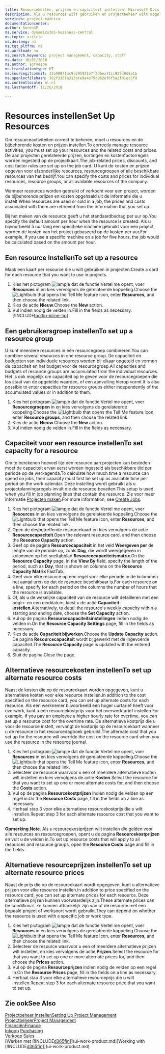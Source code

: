 ```yaml
---
title: Resourcekosten, prijzen en capaciteit instellen| Microsoft Docs
description: Als u resources wilt gebruiken en projectbeheer wilt mogelijk maken, geeft u kosten en prijzen voor afzonderlijke resources of resourcegroepen op en stelt u de resourcecapaciteit in.
services: project-madeira
documentationcenter: 
author: SorenGP
ms.service: dynamics365-business-central
ms.topic: article
ms.devlang: na
ms.tgt_pltfrm: na
ms.workload: na
ms.search.keywords: project management, capacity, staff
ms.date: 10/01/2018
ms.author: sgroespe
ms.translationtype: HT
ms.sourcegitcommit: 33b900f1ac9e295921e7f3d6ea72cc93939d8a1b
ms.openlocfilehash: 362f335fa313dce9a4e75c962ef6f5a2f01ec5fd
ms.contentlocale: nl-nl
ms.lasthandoff: 11/26/2018

---
```

# <a name="set-up-resources"></a><span data-ttu-id="d48e7-103">Resources instellen</span><span class="sxs-lookup"><span data-stu-id="d48e7-103">Set Up Resources</span></span>
<span data-ttu-id="d48e7-104">Om resourceactiviteiten correct te beheren, moet u resources en de bijbehorende kosten en prijzen instellen.</span><span class="sxs-lookup"><span data-stu-id="d48e7-104">To correctly manage resource activities, you must set up your resources and the related costs and prices.</span></span> <span data-ttu-id="d48e7-105">De aan projecten gerelateerde prijzen, kortingen en kostenfactorregels worden ingesteld op de projectkaart.</span><span class="sxs-lookup"><span data-stu-id="d48e7-105">The job-related prices, discounts, and cost factor rules are set up on the job card.</span></span> <span data-ttu-id="d48e7-106">U kunt de kosten en prijzen opgeven voor afzonderlijke resources, resourcegroepen of alle beschikbare resources van het bedrijf.</span><span class="sxs-lookup"><span data-stu-id="d48e7-106">You can specify the costs and prices for individual resources, resource groups, or all available resources of the company.</span></span>

<span data-ttu-id="d48e7-107">Wanneer resources worden gebruikt of verkocht voor een project, worden de bijbehorende prijzen en kosten opgehaald uit de informatie die u instelt.</span><span class="sxs-lookup"><span data-stu-id="d48e7-107">When resources are used or sold in a job, the prices and costs associated with them are retrieved from the information that you set up.</span></span>

<span data-ttu-id="d48e7-108">Bij het maken van de resource geeft u het standaardbedrag per uur op.</span><span class="sxs-lookup"><span data-stu-id="d48e7-108">You specify the default amount per hour when the resource is created.</span></span> <span data-ttu-id="d48e7-109">Als u bijvoorbeeld 5 uur lang een specifieke machine gebruikt voor een project, worden de kosten van het project gebaseerd op de kosten per uur.</span><span class="sxs-lookup"><span data-stu-id="d48e7-109">For example, if you use a specific machine on a job for five hours, the job would be calculated based on the amount per hour.</span></span>

## <a name="to-set-up-a-resource"></a><span data-ttu-id="d48e7-110">Een resource instellen</span><span class="sxs-lookup"><span data-stu-id="d48e7-110">To set up a resource</span></span>
<span data-ttu-id="d48e7-111">Maak een kaart per resource die u wilt gebruiken in projecten.</span><span class="sxs-lookup"><span data-stu-id="d48e7-111">Create a card for each resource that you want to use in projects.</span></span>

1. <span data-ttu-id="d48e7-112">Kies het pictogram ![lampje dat de functie Vertel me opent](media/ui-search/search_small.png "Vertel me wat u wilt doen"), voer **Resources** in en kies vervolgens de gerelateerde koppeling.</span><span class="sxs-lookup"><span data-stu-id="d48e7-112">Choose the ![Lightbulb that opens the Tell Me feature](media/ui-search/search_small.png "Tell me what you want to do") icon, enter **Resources**, and then choose the related link.</span></span>
2. <span data-ttu-id="d48e7-113">Kies de actie **Nieuw**.</span><span class="sxs-lookup"><span data-stu-id="d48e7-113">Choose the **New** action.</span></span>
3. <span data-ttu-id="d48e7-114">Vul indien nodig de velden in.</span><span class="sxs-lookup"><span data-stu-id="d48e7-114">Fill in the fields as necessary.</span></span> [!INCLUDE[tooltip-inline-tip](includes/tooltip-inline-tip_md.md)]  

## <a name="to-set-up-a-resource-group"></a><span data-ttu-id="d48e7-115">Een gebruikersgroep instellen</span><span class="sxs-lookup"><span data-stu-id="d48e7-115">To set up a resource group</span></span>
<span data-ttu-id="d48e7-116">U kunt meerdere resources in één resourcegroep combineren.</span><span class="sxs-lookup"><span data-stu-id="d48e7-116">You can combine several resources in one resource group.</span></span> <span data-ttu-id="d48e7-117">De capaciteit en budgetten van individuele resources worden bij elkaar opgeteld en vormen de capaciteit en het budget voor de resourcegroep.</span><span class="sxs-lookup"><span data-stu-id="d48e7-117">All capacities and budgets of resource groups are accumulated from the individual resources.</span></span> <span data-ttu-id="d48e7-118">Het is ook mogelijk om capaciteit op te geven voor de resourcegroepen die los staat van de opgetelde waarden, of een aanvulling hierop vormt.</span><span class="sxs-lookup"><span data-stu-id="d48e7-118">It is also possible to enter capacities for resource groups either independently of the accumulated values or in addition to them.</span></span>

1. <span data-ttu-id="d48e7-119">Kies het pictogram ![lampje dat de functie Vertel me opent](media/ui-search/search_small.png "Vertel me wat u wilt doen"), voer **Resourcegroepen** in en kies vervolgens de gerelateerde koppeling.</span><span class="sxs-lookup"><span data-stu-id="d48e7-119">Choose the ![Lightbulb that opens the Tell Me feature](media/ui-search/search_small.png "Tell me what you want to do") icon, enter **Resource groups**, and then choose the related link.</span></span>
2. <span data-ttu-id="d48e7-120">Kies de actie **Nieuw**.</span><span class="sxs-lookup"><span data-stu-id="d48e7-120">Choose the **New** action.</span></span>
3. <span data-ttu-id="d48e7-121">Vul indien nodig de velden in.</span><span class="sxs-lookup"><span data-stu-id="d48e7-121">Fill in the fields as necessary.</span></span>

## <a name="to-set-capacity-for-a-resource"></a><span data-ttu-id="d48e7-122">Capaciteit voor een resource instellen</span><span class="sxs-lookup"><span data-stu-id="d48e7-122">To set capacity for a resource</span></span>
<span data-ttu-id="d48e7-123">Om te berekenen hoeveel tijd een resource aan projecten kan besteden moet de capaciteit ervan eerst worden ingesteld als beschikbare tijd per periode op de werkagenda.</span><span class="sxs-lookup"><span data-stu-id="d48e7-123">To calculate how much time a resource can spend on jobs, their capacity must first be set up as available time per period on the work calendar.</span></span> <span data-ttu-id="d48e7-124">Deze instelling wordt gebruikt als u projectplanningsregels invult die de resource bevatten.</span><span class="sxs-lookup"><span data-stu-id="d48e7-124">This setup is used when you fill in job planning lines that contain the resource.</span></span> <span data-ttu-id="d48e7-125">Zie voor meer informatie [Projecten maken](projects-how-create-jobs.md).</span><span class="sxs-lookup"><span data-stu-id="d48e7-125">For more information, see [Create Jobs](projects-how-create-jobs.md).</span></span>

1. <span data-ttu-id="d48e7-126">Kies het pictogram ![lampje dat de functie Vertel me opent](media/ui-search/search_small.png "Vertel me wat u wilt doen"), voer **Resources** in en kies vervolgens de gerelateerde koppeling.</span><span class="sxs-lookup"><span data-stu-id="d48e7-126">Choose the ![Lightbulb that opens the Tell Me feature](media/ui-search/search_small.png "Tell me what you want to do") icon, enter **Resources**, and then choose the related link.</span></span>
2. <span data-ttu-id="d48e7-127">Open de desbetreffende resourcekaart en kies vervolgens de actie **Resourcecapaciteit**.</span><span class="sxs-lookup"><span data-stu-id="d48e7-127">Open the relevant resource card, and then choose the **Resource Capacity** action.</span></span>
3. <span data-ttu-id="d48e7-128">Geef op de pagina **Resourcecapaciteit** in het veld **Weergeven per** de lengte van de periode op, zoals **Dag**, die wordt weergegeven in kolommen op het sneltabblad **Resourcecapaciteitsmatrix**.</span><span class="sxs-lookup"><span data-stu-id="d48e7-128">On the **Resource Capacity** page, in the **View By** field, specify the length of the period, such as **Day**, that is shown on columns on the **Resource Capacity Matrix** FastTab.</span></span>
4. <span data-ttu-id="d48e7-129">Geef voor elke resource op een regel voor elke periode in de kolommen het aantal uren op dat de resource beschikbaar is.</span><span class="sxs-lookup"><span data-stu-id="d48e7-129">For each resource on a line, specify for each period on the columns the number of hours that the resource is available.</span></span>
5. <span data-ttu-id="d48e7-130">Of, als u de wekelijke capaciteit van de resource wilt detailleren met een begin- en een einddatum, kiest u de actie **Capaciteit instellen**.</span><span class="sxs-lookup"><span data-stu-id="d48e7-130">Alternatively, to detail the resource's weekly capacity within a starting and ending date, choose the **Set Capacity** action.</span></span>
6. <span data-ttu-id="d48e7-131">Vul op de pagina **Resourcecapaciteitsinstellingen** indien nodig de velden in.</span><span class="sxs-lookup"><span data-stu-id="d48e7-131">On the **Resource Capacity Settings** page, fill in the fields as necessary.</span></span>
7. <span data-ttu-id="d48e7-132">Kies de actie **Capaciteit bijwerken**.</span><span class="sxs-lookup"><span data-stu-id="d48e7-132">Choose the **Update Capacity** action.</span></span> <span data-ttu-id="d48e7-133">De pagina **Resourcecapaciteit** wordt bijgewerkt met de ingevoerde capaciteit.</span><span class="sxs-lookup"><span data-stu-id="d48e7-133">The **Resource Capacity** page is updated with the entered capacity.</span></span>
8. <span data-ttu-id="d48e7-134">Sluit de pagina.</span><span class="sxs-lookup"><span data-stu-id="d48e7-134">Close the page.</span></span>

## <a name="to-set-up-alternate-resource-costs"></a><span data-ttu-id="d48e7-135">Alternatieve resourcekosten instellen</span><span class="sxs-lookup"><span data-stu-id="d48e7-135">To set up alternate resource costs</span></span>
<span data-ttu-id="d48e7-136">Naast de kosten die op de resourcekaart worden opgegeven, kunt u alternatieve kosten voor elke resource instellen.</span><span class="sxs-lookup"><span data-stu-id="d48e7-136">In addition to the cost specified on the resource card, you can set up alternate costs for each resource.</span></span> <span data-ttu-id="d48e7-137">Als een werknemer bijvoorbeeld een hoger uurtarief heeft voor overwerk, kunt u een resourcekostprijs voor het overwerktarief instellen.</span><span class="sxs-lookup"><span data-stu-id="d48e7-137">For example, if you pay an employee a higher hourly rate for overtime, you can set up a resource cost for the overtime rate.</span></span> <span data-ttu-id="d48e7-138">De alternatieve kostprijs die u voor de resource instelt, vervangt de kostprijs op de resourcekaart wanneer u de resource in het resourcedagboek gebruikt.</span><span class="sxs-lookup"><span data-stu-id="d48e7-138">The alternate cost that you set up for the resource will override the cost on the resource card when you use the resource in the resource journal.</span></span>

1. <span data-ttu-id="d48e7-139">Kies het pictogram ![lampje dat de functie Vertel me opent](media/ui-search/search_small.png "Vertel me wat u wilt doen"), voer **Resources** in en kies vervolgens de gerelateerde koppeling.</span><span class="sxs-lookup"><span data-stu-id="d48e7-139">Choose the ![Lightbulb that opens the Tell Me feature](media/ui-search/search_small.png "Tell me what you want to do") icon, enter **Resources**, and then choose the related link.</span></span>  
2. <span data-ttu-id="d48e7-140">Selecteer de resource waarvoor u een of meerdere alternatieve kosten wilt instellen en kies vervolgens de actie **Kosten**.</span><span class="sxs-lookup"><span data-stu-id="d48e7-140">Select the resource for that you want to set up one or more alternate costs for, and then choose the **Costs** action.</span></span>  
3. <span data-ttu-id="d48e7-141">Vul op de pagina **Resourcekostprijzen** indien nodig de velden op een regel in.</span><span class="sxs-lookup"><span data-stu-id="d48e7-141">On the **Resource Costs** page, fill in the fields on a line as necessary.</span></span>  
4. <span data-ttu-id="d48e7-142">Herhaal stap 3 voor elke alternatieve resourcekostprijs die u wilt instellen.</span><span class="sxs-lookup"><span data-stu-id="d48e7-142">Repeat step 3 for each alternate resource cost that you want to set up.</span></span>

<span data-ttu-id="d48e7-143">**Opmerking**.</span><span class="sxs-lookup"><span data-stu-id="d48e7-143">**Note**.</span></span> <span data-ttu-id="d48e7-144">Als u resourcekostprijzen wilt instellen die gelden voor alle resources en resourcegroepen, opent u de pagina **Resourcekostprijzen** en vult u de velden in.</span><span class="sxs-lookup"><span data-stu-id="d48e7-144">To set up resource costs that will apply to all resources and resource groups, open the **Resource Costs** page and fill in the fields.</span></span>

## <a name="to-set-up-alternate-resource-prices"></a><span data-ttu-id="d48e7-145">Alternatieve resourceprijzen instellen</span><span class="sxs-lookup"><span data-stu-id="d48e7-145">To set up alternate resource prices</span></span>
<span data-ttu-id="d48e7-146">Naast de prijs die op de resourcekaart wordt opgegeven, kunt u alternatieve prijzen voor elke resource instellen.</span><span class="sxs-lookup"><span data-stu-id="d48e7-146">In addition to price specified on the resource card, you can set up alternate prices for each resource.</span></span> <span data-ttu-id="d48e7-147">Deze alternatieve prijzen kunnen voorwaardelijk zijn.</span><span class="sxs-lookup"><span data-stu-id="d48e7-147">These alternate prices can be conditional.</span></span> <span data-ttu-id="d48e7-148">Ze kunnen afhankelijk zijn van of de resource met een bepaald project of werksoort wordt gebruikt.</span><span class="sxs-lookup"><span data-stu-id="d48e7-148">They can depend on whether the resource is used with a specific job or work type.</span></span>

1. <span data-ttu-id="d48e7-149">Kies het pictogram ![lampje dat de functie Vertel me opent](media/ui-search/search_small.png "Vertel me wat u wilt doen"), voer **Resources** in en kies vervolgens de gerelateerde koppeling.</span><span class="sxs-lookup"><span data-stu-id="d48e7-149">Choose the ![Lightbulb that opens the Tell Me feature](media/ui-search/search_small.png "Tell me what you want to do") icon, enter **Resources**, and then choose the related link.</span></span>
2. <span data-ttu-id="d48e7-150">Selecteer de resource waarvoor u een of meerdere alternatieve prijzen wilt instellen, en kies vervolgens de actie **Prijzen**.</span><span class="sxs-lookup"><span data-stu-id="d48e7-150">Select the resource for that you want to set up one or more alternate prices for, and then choose the **Prices** action.</span></span>
3. <span data-ttu-id="d48e7-151">Vul op de pagina **Resourceprijzen** indien nodig de velden op een regel in.</span><span class="sxs-lookup"><span data-stu-id="d48e7-151">On the **Resource Prices** page, fill in the fields on a line as necessary.</span></span>
4. <span data-ttu-id="d48e7-152">Herhaal stap 3 voor elke alternatieve resourceprijs die u wilt instellen.</span><span class="sxs-lookup"><span data-stu-id="d48e7-152">Repeat step 3 for each alternate resource price that you want to set up.</span></span>

## <a name="see-also"></a><span data-ttu-id="d48e7-153">Zie ook</span><span class="sxs-lookup"><span data-stu-id="d48e7-153">See Also</span></span>
[<span data-ttu-id="d48e7-154">Projectbeheer instellen</span><span class="sxs-lookup"><span data-stu-id="d48e7-154">Setting Up Project Management</span></span>](projects-setup-projects.md)  
[<span data-ttu-id="d48e7-155">Projectbeheer</span><span class="sxs-lookup"><span data-stu-id="d48e7-155">Project Management</span></span>](projects-manage-projects.md)  
[<span data-ttu-id="d48e7-156">Financiën</span><span class="sxs-lookup"><span data-stu-id="d48e7-156">Finance</span></span>](finance.md)  
<span data-ttu-id="d48e7-157">[Inkoop](purchasing-manage-purchasing.md)       </span><span class="sxs-lookup"><span data-stu-id="d48e7-157">[Purchasing](purchasing-manage-purchasing.md)       </span></span>  
<span data-ttu-id="d48e7-158">[Verkoop](sales-manage-sales.md)    </span><span class="sxs-lookup"><span data-stu-id="d48e7-158">[Sales](sales-manage-sales.md)    </span></span>  
<span data-ttu-id="d48e7-159">[Werken met [!INCLUDE[d365fin](includes/d365fin_md.md)]](ui-work-product.md)</span><span class="sxs-lookup"><span data-stu-id="d48e7-159">[Working with [!INCLUDE[d365fin](includes/d365fin_md.md)]](ui-work-product.md)</span></span>  

